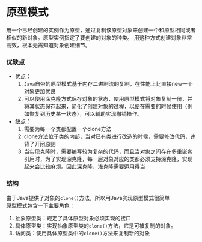 # 原型模式

用一个已经创建的实例作为原型，通过复制该原型对象来创建一个和原型相同或者相似的新对象。原型实例指定了要创建的对象的种类。 用这种方式创建对象非常高效，根本无需知道对象创建细节。

### 优缺点

- 优点：
  1. <code>Java</code>自带的原型模式基于内存二进制流的复制，在性能上比直接new一个对象更加优良
  2. 可以使用深克隆方式保存对象的状态，使用原型模式将对象复制一份，并将其状态保存起来，简化了创建对象的过程，以便在需要的时候使用（例如恢复到历史某一状态），可以辅助实现撤销操作。
- 缺点：
  1. 需要为每一个类都配置一个clone方法
  2. clone方法位于类的内部，当对已有类进行改造的时候，需要修改代码，违背了开闭原则
  3. 当实现克隆时，需要编写较为复杂的代码，而且当对象之间存在多重嵌套引用时，为了实现深克隆，每一层对象对应的类都必须支持深克隆，实现起来会比较麻烦。因此深克隆、浅克隆需要运用得当

### 结构

由于Java提供了对象的<code>clone()</code>方法，所以用Java实现原型模式很简单  
原型模式包含一下主要角色：

1. 抽象原型类：规定了具体原型对象必须实现的接口
2. 具体原型类：实现抽象原型类的<code>clone()</code>方法，它是可被复制的对象。
3. 访问类：使用具体原型类中的<code>clone()</code>方法来复制新的对象